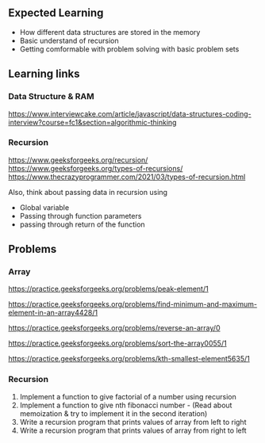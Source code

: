 ## Expected Learning
* How different data structures are stored in the memory
* Basic understand of recursion
* Getting comformable with problem solving with basic problem sets


## Learning links
### Data Structure & RAM
https://www.interviewcake.com/article/javascript/data-structures-coding-interview?course=fc1&section=algorithmic-thinking

### Recursion
https://www.geeksforgeeks.org/recursion/
https://www.geeksforgeeks.org/types-of-recursions/
https://www.thecrazyprogrammer.com/2021/03/types-of-recursion.html

Also, think about passing data in recursion using
* Global variable
* Passing through function parameters
* passing through return of the function


## Problems 
### Array
https://practice.geeksforgeeks.org/problems/peak-element/1

https://practice.geeksforgeeks.org/problems/find-minimum-and-maximum-element-in-an-array4428/1

https://practice.geeksforgeeks.org/problems/reverse-an-array/0

https://practice.geeksforgeeks.org/problems/sort-the-array0055/1

https://practice.geeksforgeeks.org/problems/kth-smallest-element5635/1

### Recursion
1. Implement a function to give factorial of a number using recursion
2. Implement a function to give nth fibonacci number - (Read about memoization & try to implement it in the second iteration)
3. Write a recursion program that prints values of array from left to right
4. Write a recursion program that prints values of array from right to left
